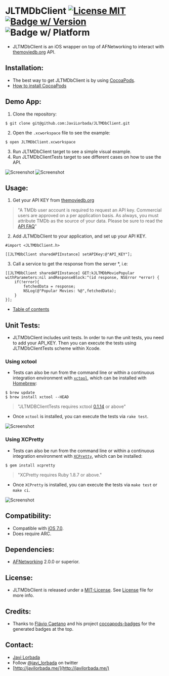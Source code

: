 JLTMDbClient  [![License MIT](http://b.repl.ca/v1/License-MIT-blue.png)](https://github.com/JaviLorbada/JLTMDbClient/blob/master/LICENSE) [![Badge w/ Version](https://cocoapod-badges.herokuapp.com/v/JLTMDbClient/0.2.0/badge.png)](https://github.com/JaviLorbada/JLTMDbClient/releases/tag/0.2.0) ![Badge w/ Platform](https://cocoapod-badges.herokuapp.com/p/JLTMDbClient/badge.png)
==============


- JLTMDbClient is an iOS wrapper on top of AFNetworking to interact with [themoviedb.org](www.themoviedb.org) API.

## Installation: ##

- The best way to get JLTMDbClient is by using [CocoaPods](http://cocoapods.org/). 
- [How to install CocoaPods](https://speakerdeck.com/javilorbada/introduction-to-cocoapods?slide=13)

## Demo App:

1. Clone the repository:
```
$ git clone git@github.com:JaviLorbada/JLTMDbClient.git
```
2. Open the ```.xcworkspace``` file to see the example:
```
$ open JLTMDbClient.xcworkspace
```
3. Run JLTMDbClient target to see a simple visual example.
4. Run JLTMDbClientTests target to see different cases on how to use the API.

 ![Screenshot](https://dl.dropboxusercontent.com/u/27371680/Images/Github/JLTMDbClient/MovieList.png) 
 ![Screenshot](https://dl.dropboxusercontent.com/u/27371680/Images/Github/JLTMDbClient/MovieDetail.png) 

## Usage: ##

1. Get your API KEY from [themoviedb.org](http://www.themoviedb.org/documentation/api)

> "A TMDb user account is required to request an API key. Commercial users are approved on a per application basis. As always, you must attribute TMDb as the source of your data. Please be sure to read the [API FAQ](http://www.themoviedb.org/faq/api)"

2. Add JLTMDbClient to your application, and set up your API KEY.

```
#import <JLTMDbClient.h>
```

```
[[JLTMDbClient sharedAPIInstance] setAPIKey:@"API_KEY"];
```
3. Call a service to get the response from the server *, i.e:


```
[[JLTMDbClient sharedAPIInstance] GET:kJLTMDbMoviePopular withParameters:nil andResponseBlock:^(id response, NSError *error) {
    if(!error){
        fetchedData = response;
        NSLog(@"Popular Movies: %@",fetchedData);
    }
}];
```

* [Table of contents](https://github.com/JaviLorbada/JLTMDbClient/blob/master/JLTMDbClient/JLTMDbClientDefines.h)

## Unit Tests: ##

- JLTMDbClient includes unit tests. In order to run the unit tests, you need to add your API_KEY. Then you can execute the tests using JLTMDbClientTests scheme within Xcode.

### Using xctool

- Tests can also be run from the command line or within a continuous integration environment with [`xctool`](https://github.com/facebook/xctool), which can be installed with [Homebrew](http://brew.sh):

```
$ brew update
$ brew install xctool --HEAD
```

> "JLTMDBClientTests requires xctool [0.1.14](https://github.com/facebook/xctool/releases/tag/v0.1.14) or above"

- Once `xctool` is installed, you can execute the tests via `rake test`.

 ![Screenshot](https://dl.dropboxusercontent.com/u/27371680/Images/Github/JLTMDbClient/JLTMDBClientTest_xctool.gif) 

### Using XCPretty

- Tests can also be run from the command line or within a continuous integration environment with [`XCPretty`](https://github.com/mneorr/XCPretty), which can be installed:

```
$ gem install xcpretty
```

> "XCPretty requires Ruby 1.8.7 or above."

- Once `XCPretty` is installed, you can execute the tests via `make test` or `make ci`.

 ![Screenshot](https://dl.dropboxusercontent.com/u/27371680/Images/Github/JLTMDbClient/JLTMDBClientTest_xcpretty.gif) 

## Compatibility: ##

- Compatible with [iOS 7.0](https://developer.apple.com/library/ios/releasenotes/General/WhatsNewIniOS/Articles/iOS7.html).
- Does require ARC. 

## Dependencies: ##

- [AFNetworking](https://github.com/AFNetworking/AFNetworking) 2.0.0 or superior.

## License: ##

- JLTMDbClient is released under a [MIT-License](http://opensource.org/licenses/MIT). See [License](https://github.com/JaviLorbada/JLTMDbClient/blob/master/LICENSE) file for more info.

## Credits: ##

- Thanks to [Flávio Caetano](https://github.com/fjcaetano) and his project [cocoapods-badges](https://github.com/fjcaetano/cocoapod-badges) for the generated badges at the top.

## Contact: ##

- [Javi Lorbada](mailto:javugi@gmail.com) 
- Follow [@javi_lorbada](https://twitter.com/javi_lorbada) on twitter
- [http://javilorbada.me/](http://javilorbada.me/)


